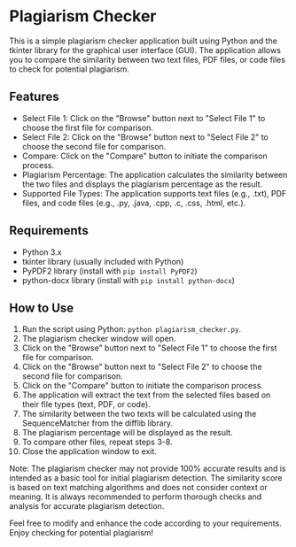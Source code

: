 # Plagiarism Checker
This is a simple plagiarism checker application built using Python and the tkinter library for the graphical user interface (GUI). The application allows you to compare the similarity between two text files, PDF files, or code files to check for potential plagiarism.


## Features
- Select File 1: Click on the "Browse" button next to "Select File 1" to choose the first file for comparison.
- Select File 2: Click on the "Browse" button next to "Select File 2" to choose the second file for comparison.
- Compare: Click on the "Compare" button to initiate the comparison process.
- Plagiarism Percentage: The application calculates the similarity between the two files and displays the plagiarism percentage as the result.
- Supported File Types: The application supports text files (e.g., .txt), PDF files, and code files (e.g., .py, .java, .cpp, .c, .css, .html, etc.).


## Requirements
- Python 3.x
- tkinter library (usually included with Python)
- PyPDF2 library (install with `pip install PyPDF2`)
- python-docx library (install with `pip install python-docx`)


## How to Use
1. Run the script using Python: `python plagiarism_checker.py`.
2. The plagiarism checker window will open.
3. Click on the "Browse" button next to "Select File 1" to choose the first file for comparison.
4. Click on the "Browse" button next to "Select File 2" to choose the second file for comparison.
5. Click on the "Compare" button to initiate the comparison process.
6. The application will extract the text from the selected files based on their file types (text, PDF, or code).
7. The similarity between the two texts will be calculated using the SequenceMatcher from the difflib library.
8. The plagiarism percentage will be displayed as the result.
9. To compare other files, repeat steps 3-8.
10. Close the application window to exit.

Note: The plagiarism checker may not provide 100% accurate results and is intended as a basic tool for initial plagiarism detection. The similarity score is based on text matching algorithms and does not consider context or meaning. It is always recommended to perform thorough checks and analysis for accurate plagiarism detection.

Feel free to modify and enhance the code according to your requirements. Enjoy checking for potential plagiarism!
